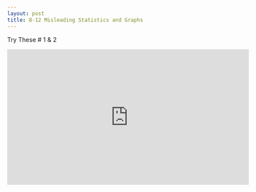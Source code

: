 ```yaml
---
layout: post
title: 8-12 Misleading Statistics and Graphs
---
```

Try These # 1 & 2
<iframe width="560" height="315" src="https://www.youtube.com/embed/BTJTyd8YauQ" frameborder="0" allow="autoplay; encrypted-media" allowfullscreen></iframe>

